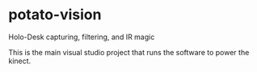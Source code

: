 # potato-vision
Holo-Desk capturing, filtering, and IR magic

This is the main visual studio project that runs the software to power the kinect.
